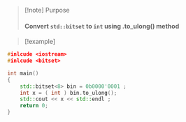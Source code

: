 > [!note] Purpose 
> #### Convert `std::bitset` to `int` using .to_ulong() method 

> [!example] 

```cpp
#inlcude <iostream>
#inlcude <bitset>

int main()
{
	std::bitset<8> bin = 0b0000'0001 ;
	int x = ( int ) bin.to_ulong(); 
	std::cout << x << std::endl ; 
	return 0;
}
```